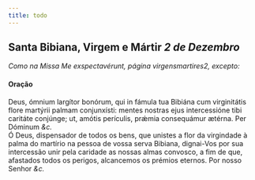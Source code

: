 ```yaml
---
title: todo
---
```

<h2 class="text-center">Santa Bibiana, Virgem e Mártir <em>2 de Dezembro</em></h2>

<em>Como na Missa Me exspectavérunt, página virgensmartires2, excepto:</em>

<h4 class="text-center">Oração</h4>
<div class="container-fluid">
<div class="row">
<div class="dropcap text-justify">
Deus, ómnium largítor bonórum, qui in fámula tua Bibiána cum virginitátis flore martýrii palmam conjunxísti: mentes nostras ejus intercessióne tibi caritáte conjúnge; ut, amótis perículis, prǽmia consequámur ætérna. Per Dóminum <em>&c.</em>
</div>
<div class="dropcap text-justify">
Ó Deus, dispensador de todos os bens, que unistes a flor da virgindade à palma do martírio na pessoa de vossa serva Bibiana, dignai-Vos por sua intercessão unir pela caridade as nossas almas convosco, a fim de que, afastados todos os perigos, alcancemos os prémios eternos. Por nosso Senhor <em>&c.</em>
</div>
</div>
</div>